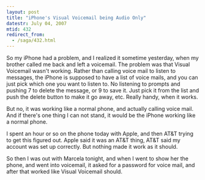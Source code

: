 ```yaml
---
layout: post
title: "iPhone's Visual Voicemail being Audio Only"
datestr: July 04, 2007
mtid: 432
redirect_from:
  - /saga/432.html
---
```


So my iPhone had a problem, and I realized it sometime yesterday, when my brother called me back and left a voicemail.  The problem was that Visual Voicemail wasn't working.  Rather than calling voice mail to listen to messages, the iPhone is supposed to have a list of voice mails, and you can just pick which one you want to listen to.  No listening to prompts and pushing 7 to delete the message, or 9 to save it.  Just pick it from the list and push the delete button to make it go away, etc.  Really handy, when it works.

But no, it was working like a normal phone, and actually calling voice mail.  And if there's one thing I can not stand, it would be the iPhone working like a normal phone.

I spent an hour or so  on the phone today with Apple, and then AT&T trying to get this figured out.  Apple said it was an AT&T thing, AT&T said my account was set up correctly.  But nothing made it work as it should.

So then I was out with Marcela tonight, and when I went to show her the phone, and went into voicemail, it asked for a password for voice mail, and after that worked like Visual Voicemail should.

